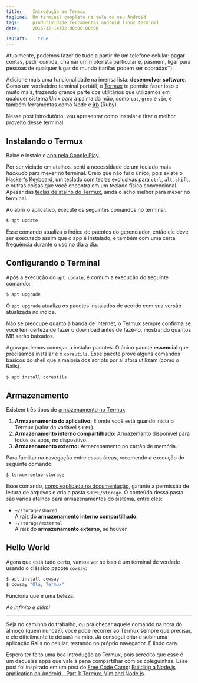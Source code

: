 ```yaml
---
title:    Introdução ao Termux
tagline:  Um terminal completo na tela do seu Android
tags:     produtividade ferramentas android linux terminal
date:     2016-12-14T02:00:00+00:00

isDraft:    true
---
```


<style>
  .asciicast {
    text-align: center;
  }

  .asciicast iframe {
    max-width: 100%;
  }
</style>

<script type="text/javascript" src="https://asciinema.org/a/5y8vieg02u61epwjsi6gckevu.js" async
        id="asciicast-5y8vieg02u61epwjsi6gckevu"
        data-autoplay="1"
        data-loop="1"
        data-speed="4"></script>

Atualmente, podemos fazer de tudo a partir de um telefone celular: pagar contas, pedir comida,
chamar um motorista particular e, pasmem, ligar para pessoas de qualquer lugar do mundo
(tarifas podem ser cobradas™).

Adicione mais uma funcionalidade na imensa lista: **desenvolver software**.
Como um verdadeiro terminal portátil, o [Termux](https://termux.com/) te permite fazer isso e muito mais,
trazendo grande parte dos utilitários que utilizamos em qualquer sistema Unix para a palma da mão,
como `cat`, `grep` e `vim`, e também ferramentas como Node e <abbr title="Interactive Ruby">irb</abbr> (Ruby).

Nesse post introdutório, vou apresentar como instalar e tirar o melhor proveito desse terminal.

## Instalando o Termux
Baixe e instale o [app pela Google Play](https://play.google.com/store/apps/details?id=com.termux).

Por ser viciado em atalhos, senti a necessidade de um teclado mais *hackudo* para mexer no terminal.
Creio que não fui o único, pois existe o [Hacker's Keyboard](https://play.google.com/store/apps/details?id=org.pocketworkstation.pckeyboard),
um teclado com teclas exclusivas para `ctrl`, `alt`, `shift`, e outras coisas que você encontra em
um teclado físico convencional.
Apesar das [teclas de atalho do Termux](https://termux.com/touch-keyboard.html),
ainda o acho melhor para mexer no terminal.

Ao abrir o aplicativo, execute os seguintes comandos no terminal:
``` bash
$ apt update
```
Esse comando atualiza o índice de pacotes do gerenciador, então ele deve ser executado assim que
o app é instalado, e também com uma certa frequência durante o uso no dia a dia.

## Configurando o Terminal
Após a execução do `apt update`, é comum a execução do seguinte comando:
``` bash
$ apt upgrade
```
O `apt upgrade` atualiza os pacotes instalados de acordo com sua versão atualizada no índice.

Não se preocupe quanto à banda de internet, o Termux sempre confirma se você tem certeza de fazer
o download antes de fazê-lo, mostrando quantos MB serão baixados.

Agora podemos começar a instalar pacotes.
O único pacote **essencial** que precisamos instalar é o `coreutils`.
Esse pacote provê alguns comandos básicos do shell que a maioria dos scripts por aí afora utilizam
(como o Rails).
``` bash
$ apt install coreutils
```
<script type="text/javascript" src="https://asciinema.org/a/910jufnkdx9al67jqndwsis2a.js" async
        id="asciicast-910jufnkdx9al67jqndwsis2a"
        data-autoplay="0"
        data-loop="0"
        data-speed="3"></script>

## Armazenamento
Existem três tipos de [armazenamento no Termux](https://termux.com/storage.html):

1. **Armazenamento do aplicativo:** É onde você está quando inicia o Termux (valor da variável `$HOME`).
2. **Armazenamento interno compartilhado:** Armazemanto disponível para todos os apps, no dispositivo.
3. **Armazenamento externo:** Armazenamento no cartão de memória.

Para facilitar na navegação entre essas áreas, recomendo a execução do seguinte comando:
``` bash
$ termux-setup-storage
```
Esse comando, [como explicado na documentação](https://termux.com/storage.html), garante a permissão de leitura
de arquivos e cria a pasta `$HOME/storage`. O conteúdo dessa pasta são vários atalhos para armazenamentos do sistema,
entre eles:

- `~/storage/shared`<br>
  A raíz do **armazenamento interno compartilhado**.
- `~/storage/external`<br>
  A raíz do **armazenamento externo**, se houver.

## Hello World
Agora que está tudo certo, vamos ver se isso é um terminal de verdade usando o clássico pacote `cowsay`:

``` bash
$ apt install cowsay
$ cowsay "Olá, Termux"
```
<script type="text/javascript" src="https://asciinema.org/a/bsdiuvltg2wt4voqqe6m5aeyl.js" async
        id="asciicast-bsdiuvltg2wt4voqqe6m5aeyl"
        data-autoplay="0"
        data-loop="0"
        data-t="40"
        data-speed="6"></script>

Funciona que é uma beleza.

*Ao infinito e além!*

---

Seja no caminho do trabalho, ou pra checar aquele comando na hora do almoço (quem nunca?),
você pode recorrer ao Termux sempre que precisar, e ele dificilmente te deixará na mão.
Já consegui criar e subir uma aplicação Rails no celular, testando no próprio navegador.
É lindo cara.

Espero ter feito uma boa introdução ao Termux, pois acredito que esse é um daqueles apps que vale
a pena compartilhar com os coleguinhas.
Esse post foi inspirado em um post do [Free Code Camp](https://www.freecodecamp.com/):
[Building a Node.js application on Android - Part 1: Termux, Vim and Node.js](https://medium.freecodecamp.com/building-a-node-js-application-on-android-part-1-termux-vim-and-node-js-dfa90c28958f#.4y05h2orc).